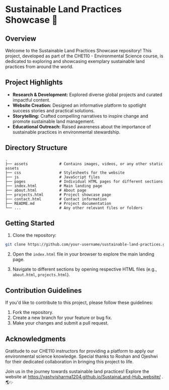 # Sustainable Land Practices Showcase 🌿

## Overview

Welcome to the Sustainable Land Practices Showcase repository! This project, developed as part of the CHE110 - Environmental Science course, is dedicated to exploring and showcasing exemplary sustainable land practices from around the world.

## Project Highlights

- **Research & Development:** Explored diverse global projects and curated impactful content.
- **Website Creation:** Designed an informative platform to spotlight success stories and practical solutions.
- **Storytelling:** Crafted compelling narratives to inspire change and promote sustainable land management.
- **Educational Outreach:** Raised awareness about the importance of sustainable practices in environmental stewardship.

## Directory Structure

```plaintext
.
├── assets              # Contains images, videos, or any other static assets
├── css                 # Stylesheets for the website
├── js                  # JavaScript files
├── pages               # Individual HTML pages for different sections
├── index.html          # Main landing page
├── about.html          # About page
├── projects.html       # Project showcase page
├── contact.html        # Contact information
├── README.md           # Project documentation
└── ...                 # Any other relevant files or folders
```

## Getting Started

1. Clone the repository:

```bash
git clone https://github.com/your-username/sustainable-land-practices.git
```

2. Open the `index.html` file in your browser to explore the main landing page.

3. Navigate to different sections by opening respective HTML files (e.g., `about.html`, `projects.html`).

## Contribution Guidelines

If you'd like to contribute to this project, please follow these guidelines:

1. Fork the repository.
2. Create a new branch for your feature or bug fix.
3. Make your changes and submit a pull request.

## Acknowledgments

Gratitude to our CHE110 instructors for providing a platform to apply our environmental science knowledge. Special thanks to Roshan and Ojeshwi for their dedicated collaboration in bringing this project to life.

Join us in the journey towards sustainable land practices! Explore the website at https://yashvisharma1204.github.io/SustainaLand-Hub_website/ . 🌎✨
